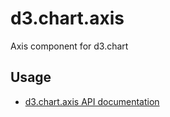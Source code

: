 # d3.chart.axis

Axis component for d3.chart

## Usage

* [d3.chart.axis API documentation](http://peteb4ker.github.io/d3.chart/doc/classes/d3.chart.Axis.html)